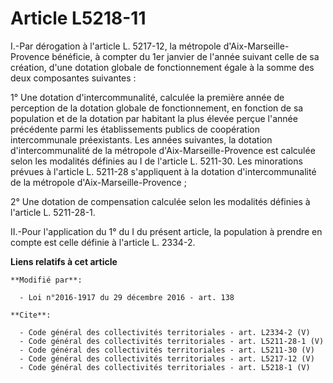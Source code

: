 # Article L5218-11

I.-Par dérogation à l'article L. 5217-12, la métropole d'Aix-Marseille-Provence bénéficie, à compter du 1er janvier de
l'année suivant celle de sa création, d'une dotation globale de fonctionnement égale à la somme des deux composantes
suivantes :

1° Une dotation d'intercommunalité, calculée la première année de perception de la dotation globale de fonctionnement, en
fonction de sa population et de la dotation par habitant la plus élevée perçue l'année précédente parmi les établissements
publics de coopération intercommunale préexistants. Les années suivantes, la dotation d'intercommunalité de la métropole
d'Aix-Marseille-Provence est calculée selon les modalités définies au I de l'article L. 5211-30. Les minorations prévues à
l'article L. 5211-28 s'appliquent à la dotation d'intercommunalité de la métropole d'Aix-Marseille-Provence ;

2° Une dotation de compensation calculée selon les modalités définies à l'article L. 5211-28-1.

II.-Pour l'application du 1° du I du présent article, la population à prendre en compte est celle définie à l'article L.
2334-2.

**Liens relatifs à cet article**

	**Modifié par**:

	  - Loi n°2016-1917 du 29 décembre 2016 - art. 138

	**Cite**:

	  - Code général des collectivités territoriales - art. L2334-2 (V)
	  - Code général des collectivités territoriales - art. L5211-28-1 (V)
	  - Code général des collectivités territoriales - art. L5211-30 (V)
	  - Code général des collectivités territoriales - art. L5217-12 (V)
	  - Code général des collectivités territoriales - art. L5218-1 (V)
